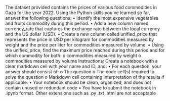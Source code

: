 The dataset provided contains the prices of various food commodities in Gaza for the year 2022. Using the Python skills you've learned so far, answer the following questions:
•	Identify the most expensive vegetables and fruits commodity during this period.
•	Add a new column named currency_rate that captures the exchange rate between the local currency and the US dollar (USD).
•	Create a new column called unified_price that represents the price in USD per kilogram for commodities measured by weight and the price per liter for commodities measured by volume.
•	Using the unified_price, find the maximum price reached during this period and for which commodity for both:
o	commodities measured by weight
o	commodities measured by volume
Instructions:
Create a notebook with a clear markdown cell with your name and ID, and:
•	For each question, your answer should consist of:
o	The question
o	The code cell(s) required to solve the question
o	Markdown cell containing interpretation of the results if applicable.
•	Your notebook should be clean, organized, and does not contain unused or redundant code
•	You have to submit the notebook in .ipynb format. Other extensions such as .py .txt .html are not acceptable
